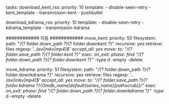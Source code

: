 tasks:
  download_kent_rss:
    priority: 10
    template:
      - disable-seen-retry
      - kent_template
      - transmission-kent
      - pushbullet

  download_kdrama_rss:
    priority: 10
    template:
      - disable-seen-retry
      - kdrama_template
      - transmission-kdrama


############ 이동 ############
  move_kent:
    priority: 50
    filesystem:
      path: "/{? folder.down_path ?}{? folder.downkent ?}"
      recursive: yes
      retrieve: files
      regexp: '.*\.(avi|mkv|mp4)$'
    accept_all: yes
    move:
      to: "/{? folder.save_path ?}{? folder.kent ?}"
    exec:
      on_exit:
        phase: find "/{? folder.down_path ?}{? folder.downkent ?}"* -type d -empty -delete

  move_kdrama:
    priority: 51
    filesystem:
      path: "/{? folder.down_path ?}{? folder.downkdrama ?}"
      recursive: yes
      retrieve: files
      regexp: '.*\.(avi|mkv|mp4)$'
    accept_all: yes
    move:
      to: "/{? folder.save_path ?}{? folder.kdrama ?}{{tmdb_name|default(series_name)|pathscrub}}/"
    exec:
      on_exit:
        phase: find "/{? folder.down_path ?}{? folder.downkdrama ?}"* -type d -empty -delete
